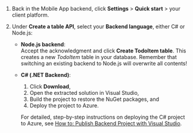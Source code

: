 
1. Back in the Mobile App backend, click **Settings** > **Quick start** > your client platform. 

2. Under **Create a table API**, select your **Backend language**, either C# or Node.js:

	+ **Node.js backend**:  
	Accept the acknowledgment and click **Create TodoItem table**. This creates a new *TodoItem* table in your database. Remember that switching an existing backend to Node.js will overwrite all contents!

	+ **C# (.NET Backend)**:  
		1. Click **Download**,
		2. Open the extracted solution in Visual Studio,
		3. Build the project to restore the NuGet packages, and 
		4. Deploy the project to Azure. 
	
		For detailed, step-by-step instructions on deploying the C# project to Azure, see [How to: Publish Backend Project with Visual Studio](../articles/app-service-mobile/app-service-mobile-dotnet-backend-how-to-use-server-sdk.md#publish-server-project). 

